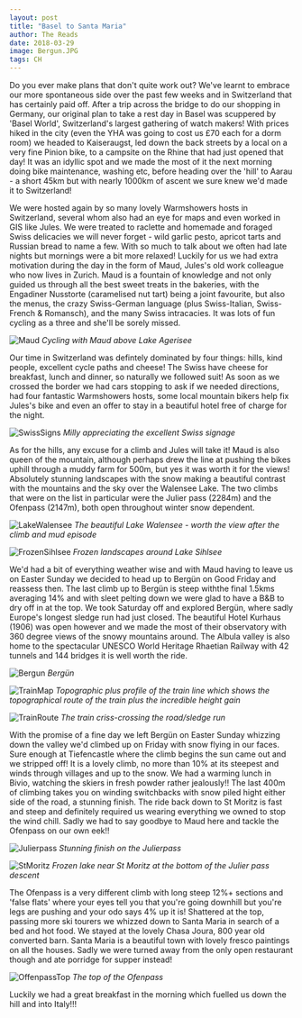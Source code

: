```yaml
---
layout: post
title: "Basel to Santa Maria"
author: The Reads
date: 2018-03-29
image: Bergun.JPG
tags: CH
---
```


Do you ever make plans that don't quite work out? We've learnt to embrace our more spontaneous side over the past few weeks and in Switzerland that has certainly paid off. After a trip across the bridge to do our shopping in Germany, our original plan to take a rest day in Basel was scuppered by 'Basel World', Switzerland's largest gathering of watch makers! With prices hiked in the city (even the YHA was going to cost us £70 each for a dorm room) we headed to Kaiseraugst, led down the back streets by a local on a very fine Pinion bike, to a campsite on the Rhine that had just opened that day! It was an idyllic spot and we made the most of it the next morning doing bike maintenance, washing etc, before heading over the 'hill' to Aarau - a short 45km but with nearly 1000km of ascent we sure knew we'd made it to Switzerland!  

We were hosted again by so many lovely Warmshowers hosts in Switzerland, several whom also had an eye for maps and even worked in GIS like Jules. We were treated to raclette and homemade and foraged Swiss delicacies we will never forget - wild garlic pesto, apricot tarts and Russian bread to name a few. With so much to talk about we often had late nights but mornings were a bit more relaxed! Luckily for us we had extra motivation during the day in the form of Maud, Jules's old work colleague who now lives in Zurich. Maud is a fountain of knowledge and not only guided us through all the best sweet treats in the bakeries, with the Engadiner Nusstorte (caramelised nut tart) being a joint favourite, but also the menus, the crazy Swiss-German language (plus Swiss-Italian, Swiss-French & Romansch), and the many Swiss intracacies. It was lots of fun cycling as a three and she'll be sorely missed.  

![Maud](assets/img/Maud.jpg) *Cycling with Maud above Lake Agerisee*

Our time in Switzerland was defintely dominated by four things: hills, kind people, excellent cycle paths and cheese! The Swiss have cheese for breakfast, lunch and dinner, so naturally we followed suit! As soon as we crossed the border we had cars stopping to ask if we needed directions, had four fantastic Warmshowers hosts, some local mountain bikers help fix Jules's bike and even an offer to stay in a beautiful hotel free of charge for the night. 

![SwissSigns](assets/img/SwissSigns.jpg) *Milly appreciating the excellent Swiss signage*

As for the hills, any excuse for a climb and Jules will take it! Maud is also queen of the mountain, although perhaps drew the line at pushing the bikes uphill through a muddy farm for 500m, but yes it was worth it for the views! Absolutely stunning landscapes with the snow making a beautiful contrast with the mountains and the sky over the Walensee Lake. The two climbs that were on the list in particular were the Julier pass (2284m) and the Ofenpass (2147m), both open throughout winter snow dependent. 

![LakeWalensee](assets/img/LakeWalensee.jpg) *The beautiful Lake Walensee - worth the view after the climb and mud episode* 

![FrozenSihlsee](assets/img/FrozenSihlsee.jpg) *Frozen landscapes around Lake Sihlsee*

We'd had a bit of everything weather wise and with Maud having to leave us on Easter Sunday we decided to head up to Bergün on Good Friday and reassess then. The last climb up to Bergün is steep withthe final 1.5kms averaging 14% and with sleet pelting down we were glad to have a B&B to dry off in at the top. We took Saturday off and explored Bergün, where sadly Europe's longest sledge run had just closed. The beautiful Hotel Kurhaus (1906) was open however and we made the most of their observatory with 360 degree views of the snowy mountains around. The Albula valley is also home to the spectacular UNESCO World Heritage Rhaetian Railway with 42 tunnels and 144 bridges it is well worth the ride. 

![Bergun](assets/img/Bergun.JPG) *Bergün*

![TrainMap](assets/img/TrainMap.jpg) *Topographic plus profile of the train line which shows the topographical route of the train plus the incredible height gain*  

![TrainRoute](assets/img/TrainRoute.jpg) *The train criss-crossing the road/sledge run*

With the promise of a fine day we left Bergün on Easter Sunday whizzing down the valley we'd climbed up on Friday with snow flying in our faces. Sure enough at Tiefencastle where the climb begins the sun came out and we stripped off! It is a lovely climb, no more than 10% at its steepest and winds through villages and up to the snow. We had a warming lunch in Bivio, watching the skiers in fresh powder rather jealously!! The last 400m of climbing takes you on winding switchbacks with snow piled hight either side of the road, a stunning finish. The ride back down to St Moritz is fast and steep and definitely required us wearing everything we owned to stop the wind chill. Sadly we had to say goodbye to Maud here and tackle the Ofenpass on our own eek!!  

![Julierpass](assets/img/Julierpass.jpg) *Stunning finish on the Julierpass*

![StMoritz](assets/img/StMoritz.jpg) *Frozen lake near St Moritz at the bottom of the Julier pass descent*

The Ofenpass is a very different climb with long steep 12%+ sections and 'false flats' where your eyes tell you that you're going downhill but you're legs are pushing and your odo says 4% up it is! Shattered at the top, passing more ski tourers we whizzed down to Santa Maria in search of a bed and hot food. We stayed at the lovely Chasa Joura, 800 year old converted barn. Santa Maria is a beautiful town with lovely fresco paintings on all the houses. Sadly we were turned away from the only open restaurant though and ate porridge for supper instead! 

![OffenpassTop](assets/img/OffenpassTop.jpg) *The top of the Ofenpass*

Luckily we had a great breakfast in the morning which fuelled us down the hill and into Italy!!!

